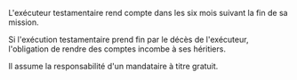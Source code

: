 L'exécuteur testamentaire rend compte dans les six mois suivant la fin de sa mission.

Si l'exécution testamentaire prend fin par le décès de l'exécuteur, l'obligation de rendre des comptes incombe à ses héritiers.

Il assume la responsabilité d'un mandataire à titre gratuit.
